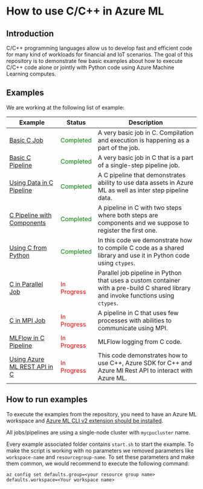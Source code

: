 # How to use C/C++ in Azure ML

## Introduction

C/C++ programming languages allow us to develop fast and efficient code for many kind of workloads for financial and IoT scenarios. The goal of this repository is to demonstrate few basic examples about how to execute C/C++ code alone or jointly with Python code using Azure Machine Learning computes.

## Examples

We are working at the following list of example:

Example |Status | Description
--- | --- | ---
[Basic C Job](./examples/basic_c_method_job/) | <span style="color:green">Completed</span> | A very basic job in C. Compilation and execution is happening as a part of the job.
[Basic C Pipeline](./examples/basic_c_method_pipeline/) | <span style="color:green">Completed</span> | A very basic job in C that is a part of a single-step pipeline job.
[Using Data in C Pipeline](./examples/use_data_in_c/) | <span style="color:green">Completed</span> | A C pipeline that demonstrates ability to use data assets in Azure ML as well as inter step pipeline data.
[C Pipeline with Components](./examples/pipeline_with_c_component/) | <span style="color:green">Completed</span> | A pipeline in C with two steps where both steps are components and we suppose to register the first one.
[Using C from Python](./examples/c_from_python_pipeline/) | <span style="color:green">Completed</span> | In this code we demonstrate how to compile C code as a shared library and use it in Python code using `ctypes`.
[C in Parallel Job](./examples/parallel_run_and_c/) | <span style="color:red">In Progress</span> | Parallel job pipeline in Python that uses a custom container with a pre-build C shared library and invoke functions using `ctypes`.
[C in MPI Job](./examples/mpi_and_c/) | <span style="color:red">In Progress</span> | A pipeline in C that uses few processes with abilities to communicate using MPI.
[MLFlow in C Pipeline](./examples/mlflow_in_c/) | <span style="color:red">In Progress</span> | MLFlow logging from C code.
[Using Azure ML REST API in C](./examples/invoke_pipeline_from_c/) | <span style="color:red">In Progress</span> | This code demonstrates how to use C++, Azure SDK for C++ and Azure Ml Rest API to interact with Azure ML.

## How to run examples

To execute the examples from the repository, you need to have an Azure ML workspace and [Azure ML CLI v2 extension should be installed](https://learn.microsoft.com/en-us/azure/machine-learning/how-to-configure-cli).

All jobs/pipelines are using a single-node cluster with `mycpucluster` name.

Every example associated folder contains `start.sh` to start the example. To make the script is working with no parameters we removed parameters like `workspace-name` and `resourcegroup-name`. To set these parameters and make them common, we would recommend to execute the following command:

`az config set defaults.group=<your resource group name> defaults.workspace=<Your workspace name>`
